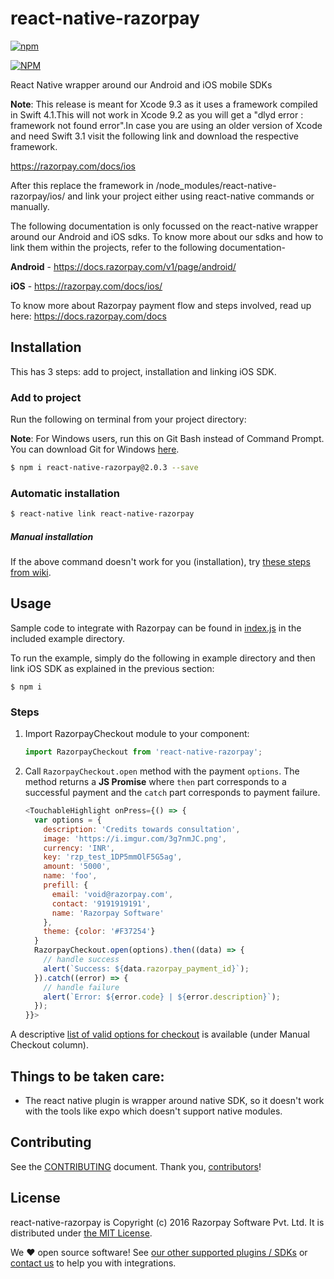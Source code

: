 # react-native-razorpay
[![npm](https://img.shields.io/npm/l/express.svg)]()

[![NPM](https://nodei.co/npm/react-native-razorpay.png?downloads=true)](https://nodei.co/npm/react-native-razorpay/)

React Native wrapper around our Android and iOS mobile SDKs

**Note**: This release is meant for Xcode 9.3 as it uses a framework compiled in Swift 4.1.This will not work in Xcode 9.2 as you will get a "dlyd error : framework not found error".In case you are using an older version of Xcode and need Swift 3.1 visit the following link and download the respective framework.

https://razorpay.com/docs/ios

After this replace the framework in  /node_modules/react-native-razorpay/ios/ 
and link your project either using react-native commands or manually.

The following documentation is only focussed on the react-native wrapper around our Android and iOS sdks. To know more about our sdks and how to link them within the projects, refer to the following documentation-

**Android** - https://docs.razorpay.com/v1/page/android/

**iOS** - https://razorpay.com/docs/ios/

To know more about Razorpay payment flow and steps involved, read up here:
<https://docs.razorpay.com/docs>




## Installation

This has 3 steps: add to project, installation and linking iOS SDK.

### Add to project

Run the following on terminal from your project directory:

**Note**: For Windows users, run this on Git Bash instead of Command Prompt. You can download Git for Windows [here](https://github.com/git-for-windows/git/releases/latest).

```bash
$ npm i react-native-razorpay@2.0.3 --save
```

### Automatic installation

```bash
$ react-native link react-native-razorpay
```

##### Manual installation

If the above command doesn't work for you (installation), try [these steps from wiki][wiki].

## Usage

Sample code to integrate with Razorpay can be found in
[index.js][index.js] in the included example directory.

To run the example, simply do the following in example directory and then
link iOS SDK as explained in the previous section:

`$ npm i`

### Steps

1. Import RazorpayCheckout module to your component:
    ```js
    import RazorpayCheckout from 'react-native-razorpay';
    ```

2. Call `RazorpayCheckout.open` method with the payment `options`. The method
returns a **JS Promise** where `then` part corresponds to a successful payment
and the `catch` part corresponds to payment failure.
    ```js
    <TouchableHighlight onPress={() => {
      var options = {
        description: 'Credits towards consultation',
        image: 'https://i.imgur.com/3g7nmJC.png',
        currency: 'INR',
        key: 'rzp_test_1DP5mmOlF5G5ag',
        amount: '5000',
        name: 'foo',
        prefill: {
          email: 'void@razorpay.com',
          contact: '9191919191',
          name: 'Razorpay Software'
        },
        theme: {color: '#F37254'}
      }
      RazorpayCheckout.open(options).then((data) => {
        // handle success
        alert(`Success: ${data.razorpay_payment_id}`);
      }).catch((error) => {
        // handle failure
        alert(`Error: ${error.code} | ${error.description}`);
      });
    }}>
    ```

A descriptive [list of valid options for checkout][options] is available (under
Manual Checkout column).

## Things to be taken care:

- The react native plugin is wrapper around native SDK, so it doesn't work with the tools like expo which doesn't support native modules.

## Contributing

See the [CONTRIBUTING] document. Thank you, [contributors]!

## License

react-native-razorpay is Copyright (c) 2016 Razorpay Software Pvt. Ltd.
It is distributed under [the MIT License][LICENSE].

We ♥ open source software!
See [our other supported plugins / SDKs][integrations]
or [contact us][contact] to help you with integrations.

[contact]: mailto:integrations@razorpay.com?subject=Help%20with%20React%20Native "Send us a mail"
[CONTRIBUTING]: CONTRIBUTING.md "Our contributings guidelines"
[contributors]: https://github.com/razorpay/react-native-razorpay/graphs/contributors "List of contributors"
[index.js]: example/index.js "index.js"
[integrations]: https://razorpay.com/integrations "List of our integrations"
[ios-docs]: https://docs.razorpay.com/v1/page/ios-integration "Documentation for the iOS Integration"
[LICENSE]: /LICENSE "MIT License"
[options]: https://docs.razorpay.com/docs/checkout-form#checkout-fields "Checkout Options"
[wiki]: https://github.com/razorpay/react-native-razorpay/wiki/Manual-Installation
